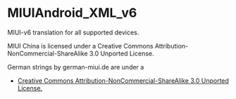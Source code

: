 MIUIAndroid_XML_v6
==================

MIUI-v6 translation for all supported devices. 

MIUI China is licensed under a Creative Commons Attribution-NonCommercial-ShareAlike 3.0 Unported License.

German  strings by german-miui.de are under a 
- [Creative Commons Attribution-NonCommercial-ShareAlike 3.0 Unported License.](http://creativecommons.org/licenses/by-nc-sa/3.0/)
